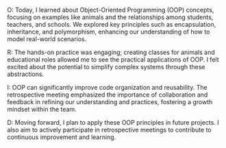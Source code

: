 O: Today, I learned about Object-Oriented Programming (OOP) concepts, focusing on examples like animals and the relationships among students, teachers, and schools. We explored key principles such as encapsulation, inheritance, and polymorphism, enhancing our understanding of how to model real-world scenarios.

R: The hands-on practice was engaging; creating classes for animals and educational roles allowed me to see the practical applications of OOP. I felt excited about the potential to simplify complex systems through these abstractions.

I: OOP can significantly improve code organization and reusability. The retrospective meeting emphasized the importance of collaboration and feedback in refining our understanding and practices, fostering a growth mindset within the team.

D: Moving forward, I plan to apply these OOP principles in future projects. I also aim to actively participate in retrospective meetings to contribute to continuous improvement and learning.